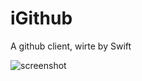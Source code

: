# iGithub
A github client, wirte by Swift

![screenshot](https://github.com/FMYang/iGithub/blob/master/iGithub/Screenshot/screenshot.png)
